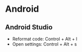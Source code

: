 # Android

## Android Studio

- Reformat code: Control + Alt + l
- Open settings: Control + Alt + s
